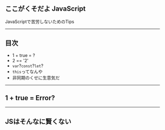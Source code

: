 ## ここがくそだよ JavaScript
JavaScriptで苦労しないためのTips

---

## 目次

* 1 + true = ?
* 2 == '2'
* `var`?`const`?`let`?
* `this`ってなんや
* 非同期のくせに生意気だ

---

## 1 + true = Error?

---

## JSはそんなに賢くない


